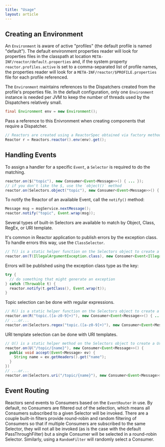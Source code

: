 ```yaml
---
title: "Usage"
layout: article
---
```


## Creating an Environment

An `Environment` is aware of active "profiles" (the default profile is
named "default"). The default environment properties reader will look
for properties files in the classpath at location
`META-INF/reactor/default.properties` and, if the system property
`reactor.profiles.active` is set to a comma-separated list of profile
names, the properties reader will look for a
`META-INF/reactor/$PROFILE.properties` file for each profile referenced.

The `Environment` maintains references to the Dispatchers created from
the profile's properties file. In the default configuration, only one
`Environment` instance is needed per JVM to keep the number of threads
used by the Dispatchers relatively small.

```java
final Environment env = new Environment();
```

Pass a reference to this Enivronment when creating components that
require a Dispatcher.

```java
// Reactors are created using a ReactorSpec obtained via factory method
Reactor r = Reactors.reactor().env(env).get();
```

## Handling Events

To assign a handler for a specific `Event`, a `Selector` is required to
do the matching.

```java
reactor.on($("topic"), new Consumer<Event<Message>>() { ... });
// if you don't like the $, use the `object()` method
reactor.on(Selectors.object("topic"), new Consumer<Event<Message>>() { ... });
```

To notify the Reactor of an available Event, call the `notify()` method:

```java
Message msg = msgService.nextMessage();
reactor.notify("topic", Event.wrap(msg));
```

Several types of built-in Selectors are available to match by Object,
Class, RegEx, or URI template.

It's common in Reactor application to publish errors by the exception class. To handle errors this way, use the `ClassSelector`.

```java
// T() is a static helper function on the Selectors object to create a ClassSelector
reactor.on(T(IllegalArgumentException.class), new Consumer<Event<IllegalArgumentException>>() { ... });
```

Errors will be published using the exception class type as the key:

```java
try {
  // do something that might generate an exception
} catch (Throwable t) {
  reactor.notify(t.getClass(), Event.wrap(t));
}
```

Topic selection can be done with regular expressions.

```java
// R() is a static helper function on the Selectors object to create a RegexSelector
reactor.on(R("topic.([a-z0-9]+)"), new Consumer<Event<Message>>() { ... });
// ...or...
reactor.on(Selectors.regex("topic.([a-z0-9]+)"), new Consumer<Event<Message>>() { ... });
```

URI template selection can be done with URI templates.

```java
// U() is a static helper method on the Selectors object to create a UriTemplateSelector
reactor.on(U("/topic/{name}"), new Consumer<Event<Message>>() {
  public void accept(Event<Message> ev) {
    String name = ev.getHeaders().get("name");
  }
})
// ...or...
reactor.on(Selectors.uri("/topic/{name}"), new Consumer<Event<Message>>() { ... });
```

## Event Routing

Reactors send events to Consumers based on the `EventRouter` in use. By
default, no Consumers are filtered out of the selection, which means all
Consumers subscribed to a given Selector will be invoked. There are a
couple built-in filters provide round-robin and random filtering of
Consumers so that if multiple Consumers are subscribed to the same
Selector, they will not all be invoked (as is the case with the default
PassThroughFilter) but a single Consumer will be selected in a
round-robin Selector. Similarly, using a `RandomFilter` will randomly
select a Consumer.
